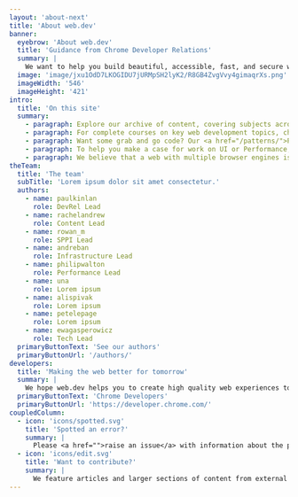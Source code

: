 ```yaml
---
layout: 'about-next'
title: 'About web.dev'
banner:
  eyebrow: 'About web.dev'
  title: 'Guidance from Chrome Developer Relations'
  summary: |
    We want to help you build beautiful, accessible, fast, and secure websites that work cross-browser, and for all of your users. This site is our home for content to help you on that journey, written by members of the Chrome team, and external experts.
  image: 'image/jxu1OdD7LKOGIDU7jURMpSH2lyK2/R8GB4ZvgVvy4gimaqrXs.png'
  imageWidth: '546'
  imageHeight: '421'
intro:
  title: 'On this site'
  summary:
    - paragraph: Explore our archive of content, covering subjects across the web development stack. You’ll find the latest news and content on our <a href="/blog/">blog</a>, and you can discover content by groups on the explore page.
    - paragraph: For complete courses on key web development topics, check out <a href="/learn/">Learn</a>. Industry experts have developed these courses to take you right through a subject. They are structured to allow you to just dip into one or two modules of interest too.
    - paragraph: Want some grab and go code? Our <a href="/patterns/">Patterns</a> break down common web development requirements, whether you want to understand how to approach a certain UI component, or need to know how to copy an image to the <a href="/patterns/clipboard/">clipboard</a>, you’ll find a solution there.
    - paragraph: To help you make a case for work on UI or Performance, we have <a href="/tags/case-study/">case studies</a>. Find out how other companies have used metrics such as Core Web Vitals to see real results. And, if that’s quite enough reading for one day we also have a great archive of <a href="/podcasts/">podcasts</a> and other <a href="/shows/">shows</a>, plus recordings of our <a href="/spaces/">Twitter Space</a> sessions with members of the Chrome team.
    - paragraph: We believe that a web with multiple browser engines is important, and that web sites and applications should work well no matter which browser your visitors use. We know that you care about that too, and so content on this site should have cross-browser status clearly explained. You’ll see that many articles have a component showing browser support—the data comes from our friends at MDN, via the Browser Compat Data project that powers the data on MDN pages.
theTeam:
  title: 'The team'
  subTitle: 'Lorem ipsum dolor sit amet consectetur.'
  authors:
    - name: paulkinlan
      role: DevRel Lead
    - name: rachelandrew
      role: Content Lead
    - name: rowan_m
      role: SPPI Lead
    - name: andreban
      role: Infrastructure Lead
    - name: philipwalton
      role: Performance Lead
    - name: una
      role: Lorem ipsum
    - name: alispivak
      role: Lorem ipsum
    - name: petelepage
      role: Lorem ipsum
    - name: ewagasperowicz
      role: Tech Lead
  primaryButtonText: 'See our authors'
  primaryButtonUrl: '/authors/'
developers:
  title: 'Making the web better for tomorrow'
  summary: |
    We hope web.dev helps you to create high quality web experiences today, however the Chrome team is also working to make the web better tomorrow. If you want to learn more about what we are doing, and offer feedback on the features we are developing and contributing to, check out <a href="https://developer.chrome.com/">Chrome Developers</a>.
  primaryButtonText: 'Chrome Developers'
  primaryButtonUrl: 'https://developer.chrome.com/'
coupledColumn:
  - icon: 'icons/spotted.svg'
    title: 'Spotted an error?' 
    summary: |
      Please <a href="">raise an issue</a> with information about the page and what’s wrong, and we’ll take a look.
  - icon: 'icons/edit.svg'
    title: 'Want to contribute?' 
    summary: |
      We feature articles and larger sections of content from external authors. If you would like to pitch an article, <a href="mailto:rachelandrew@google.com">contact Rachel Andrew</a> with an outline of your idea.
---
```

